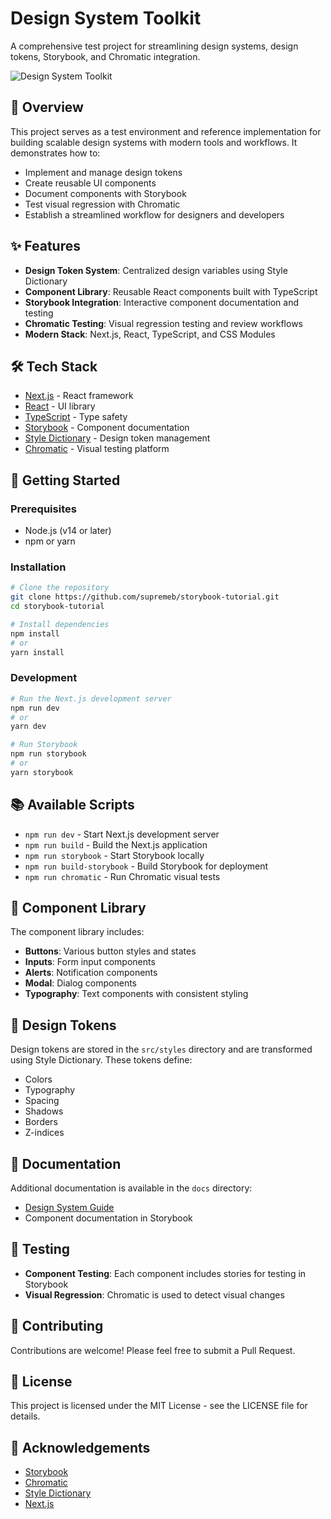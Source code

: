 # Design System Toolkit

A comprehensive test project for streamlining design systems, design tokens, Storybook, and Chromatic integration.

![Design System Toolkit](https://via.placeholder.com/800x400?text=Design+System+Toolkit)

## 🚀 Overview

This project serves as a test environment and reference implementation for building scalable design systems with modern tools and workflows. It demonstrates how to:

- Implement and manage design tokens
- Create reusable UI components
- Document components with Storybook
- Test visual regression with Chromatic
- Establish a streamlined workflow for designers and developers

## ✨ Features

- **Design Token System**: Centralized design variables using Style Dictionary
- **Component Library**: Reusable React components built with TypeScript
- **Storybook Integration**: Interactive component documentation and testing
- **Chromatic Testing**: Visual regression testing and review workflows
- **Modern Stack**: Next.js, React, TypeScript, and CSS Modules

## 🛠️ Tech Stack

- [Next.js](https://nextjs.org/) - React framework
- [React](https://reactjs.org/) - UI library
- [TypeScript](https://www.typescriptlang.org/) - Type safety
- [Storybook](https://storybook.js.org/) - Component documentation
- [Style Dictionary](https://amzn.github.io/style-dictionary/) - Design token management
- [Chromatic](https://www.chromatic.com/) - Visual testing platform

## 🏁 Getting Started

### Prerequisites

- Node.js (v14 or later)
- npm or yarn

### Installation

```bash
# Clone the repository
git clone https://github.com/supremeb/storybook-tutorial.git
cd storybook-tutorial

# Install dependencies
npm install
# or
yarn install
```

### Development

```bash
# Run the Next.js development server
npm run dev
# or
yarn dev

# Run Storybook
npm run storybook
# or
yarn storybook
```

## 📚 Available Scripts

- `npm run dev` - Start Next.js development server
- `npm run build` - Build the Next.js application
- `npm run storybook` - Start Storybook locally
- `npm run build-storybook` - Build Storybook for deployment
- `npm run chromatic` - Run Chromatic visual tests

## 🧩 Component Library

The component library includes:

- **Buttons**: Various button styles and states
- **Inputs**: Form input components
- **Alerts**: Notification components
- **Modal**: Dialog components
- **Typography**: Text components with consistent styling

## 🎨 Design Tokens

Design tokens are stored in the `src/styles` directory and are transformed using Style Dictionary. These tokens define:

- Colors
- Typography
- Spacing
- Shadows
- Borders
- Z-indices

## 📖 Documentation

Additional documentation is available in the `docs` directory:

- [Design System Guide](./docs/design-system-guide.md)
- Component documentation in Storybook

## 🧪 Testing

- **Component Testing**: Each component includes stories for testing in Storybook
- **Visual Regression**: Chromatic is used to detect visual changes

## 🤝 Contributing

Contributions are welcome! Please feel free to submit a Pull Request.

## 📄 License

This project is licensed under the MIT License - see the LICENSE file for details.

## 🙏 Acknowledgements

- [Storybook](https://storybook.js.org/)
- [Chromatic](https://www.chromatic.com/)
- [Style Dictionary](https://amzn.github.io/style-dictionary/)
- [Next.js](https://nextjs.org/)
